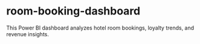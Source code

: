 # room-booking-dashboard




This Power BI dashboard analyzes hotel room bookings, loyalty trends, and revenue insights.

